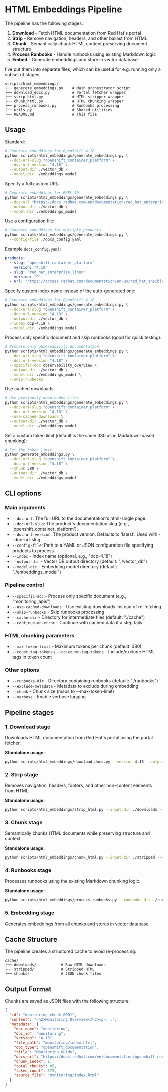 # HTML Embeddings Pipeline

The pipeline has the following stages:

1. **Download** - Fetch HTML documentation from Red Hat's portal
2. **Strip** - Remove navigation, headers, and other ballast from HTML 
3. **Chunk** - Semantically chunk HTML content preserving document structure
4. **Process Runbooks** - Handle runbooks using existing Markdown logic
5. **Embed** - Generate embeddings and store in vector database

I've put them into separate files, which can be useful for e.g. running only a subset of stages:

```
scripts/html_embeddings/
├── generate_embeddings.py    # Main orchestrator script
├── download_docs.py          # Portal fetcher wrapper
├── strip_html.py             # HTML stripper wrapper
├── chunk_html.py             # HTML chunking wrapper
├── process_runbooks.py       # Runbooks processing
├── utils.py                  # Shared utilities
└── README.md                 # This file
```

## Usage

Standard:

```bash
# Generate embeddings for OpenShift 4.18
python scripts/html_embeddings/generate_embeddings.py \
  --doc-url-slug "openshift_container_platform" \
  --doc-url-version "4.18" \
  --output-dir ./vector_db \
  --model-dir ./embeddings_model
```

Specify a full custom URL:

```bash
# Generate embeddings for RHEL 10
python scripts/html_embeddings/generate_embeddings.py \
  --doc-url "https://docs.redhat.com/en/documentation/red_hat_enterprise_linux/10" \
  --output-dir ./vector_db \
  --model-dir ./embeddings_model
```

Use a configuration file:

```bash
# Generate embeddings for multiple products
python scripts/html_embeddings/generate_embeddings.py \
  --config-file ./docs_config.yaml
```

Example `docs_config.yaml`:
```yaml
products:
  - slug: "openshift_container_platform"
    version: "4.18"
  - slug: "red_hat_enterprise_linux"
    version: "9"
  - url: "https://access.redhat.com/documentation/en-us/red_hat_ansible_automation_platform/2.4/html-single/red_hat_ansible_automation_platform_installation_guide"
```

Specify custom index name instead of the auto-generated one:

```bash
# Generate embeddings for OpenShift 4.18
python scripts/html_embeddings/generate_embeddings.py \
  --doc-url-slug "openshift_container_platform" \
  --doc-url-version "4.18" \
  --output-dir ./vector_db \
  --index ocp-4.18 \
  --model-dir ./embeddings_model
```

Process only specific document and skip runbooks (good for quick testing):

```bash
# Process only observability documentation
python scripts/html_embeddings/generate_embeddings.py \
  --doc-url-slug "openshift_container_platform" \
  --doc-url-version "4.18" \
  --specific-doc observability_overview \
  --output-dir ./vector_db \
  --model-dir ./embeddings_model \
  --skip-runbooks
```

Use cached downloads:

```bash
# Use previously downloaded files
python scripts/html_embeddings/generate_embeddings.py \
  --doc-url-slug "openshift_container_platform" \
  --doc-url-version "4.18" \
  --use-cached-downloads \
  --output-dir ./vector_db \
  --model-dir ./embeddings_model
```

Set a custom token limit (default is the same 380 as in Markdown-based chunking):

```bash
# Set the token limit
python generate_embeddings.py \
  --doc-url-slug "openshift_container_platform" \
  --doc-url-version "4.18" \
  --chunk 380 \
  --output-dir ./vector_db \
  --model-dir ./embeddings_model
```

## CLI options

### Main arguments

- `--doc-url`: The full URL to the documentation's html-single page.
- `--doc-url-slug`: The product's documentation slug (e.g., 'openshift_container_platform').
- `--doc-url-version`: The product version. Defaults to 'latest'. Used with --doc-url-slug.
- `--config-file`: Path to a YAML or JSON configuration file specifying products to process.
- `--index` - Index name (optional, e.g., "ocp-4.18")
- `--output-dir` - Vector DB output directory (default: "./vector_db")
- `--model-dir` - Embedding model directory (default: "./embeddings_model")

### Pipeline control

- `--specific-doc` - Process only specific document (e.g., "monitoring_apis")
- `--use-cached-downloads` - Use existing downloads instead of re-fetching
- `--skip-runbooks` - Skip runbooks processing
- `--cache-dir` - Directory for intermediate files (default: "./cache")
- `--continue-on-error` - Continue with cached data if a step fails

### HTML chunking parameters

- `--max-token-limit` - Maximum tokens per chunk (default: 380)
- `--count-tag-tokens` / `--no-count-tag-tokens` - Include/exclude HTML tags in token count

### Other options

- `--runbooks-dir` - Directory containing runbooks (default: "./runbooks")
- `--exclude-metadata` - Metadata to exclude during embedding
- `--chunk` - Chunk size (maps to --max-token-limit)
- `--verbose` - Enable verbose logging

## Pipeline stages

### 1. Download stage

Downloads HTML documentation from Red Hat's portal using the portal fetcher.

**Standalone usage:**
```bash
python scripts/html_embeddings/download_docs.py --version 4.18 --output-dir ./downloads
```

### 2. Strip stage

Removes navigation, headers, footers, and other non-content elements from HTML.

**Standalone usage:**
```bash
python scripts/html_embeddings/strip_html.py --input-dir ./downloads --output-dir ./stripped
```

### 3. Chunk stage

Semantically chunks HTML documents while preserving structure and context.

**Standalone usage:**
```bash
python scripts/html_embeddings/chunk_html.py --input-dir ./stripped --output-dir ./chunks --max-token-limit 380
```

### 4. Runbooks stage

Processes runbooks using the existing Markdown chunking logic.

**Standalone usage:**
```bash
python scripts/html_embeddings/process_runbooks.py --runbooks-dir ./runbooks --output-dir ./chunks
```

### 5. Embedding stage

Generates embeddings from all chunks and stores in vector database.

## Cache Structure

The pipeline creates a structured cache to avoid re-processing:

```
cache/
├── downloads/           # Raw HTML downloads
├── stripped/            # Stripped HTML
└── chunks/              # JSON chunk files
```

## Output Format

Chunks are saved as JSON files with the following structure:

```json
{
  "id": "monitoring_chunk_0001",
  "content": "<h2>Monitoring Overview</h2><p>...",
  "metadata": {
    "doc_name": "monitoring",
    "doc_id": "monitoring",
    "version": "4.18",
    "file_path": "monitoring/index.html",
    "doc_type": "openshift_documentation",
    "title": "Monitoring Guide",
    "docs_url": "https://docs.redhat.com/en/documentation/openshift_container_platform/4.18/html-single/monitoring/",
    "chunk_index": 1,
    "total_chunks": 45,
    "token_count": 375,
    "source_file": "monitoring/index.html"
  }
}
```
